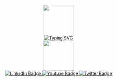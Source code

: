 <!-- ### Hi there 👋 -->

<!-- Intro Section-->
<div id="intro-img" align="center">
<a href="#"><img src="https://emojis.slackmojis.com/emojis/images/1531849430/4246/blob-sunglasses.gif?1531849430" width=100></a>
</div>

<div id="about me" align="center">
  <a href="https://git.io/typing-svg"><img src="https://readme-typing-svg.demolab.com?font=Poppins&weight=600&size=25&duration=1000&pause=301&center=true&vCenter=true&multiline=true&width=420&height=100&lines=Hi%2C+I'm+Onitch+Nyerhovwo;Welcome+to+my+profile;I'm+a+DevOps+Engineer" alt="Typing SVG" /></a>
</div>
  
<!-- Social Media-->

<div id="header" align="center">
  <img src="https://media.giphy.com/media/M9gbBd9nbDrOTu1Mqx/giphy.gif" width="100"/>
</div>

<div id="badges"  align="center">
  <a href="your-linkedin-URL">
    <img src="https://img.shields.io/badge/LinkedIn-blue?style=for-the-badge&logo=linkedin&logoColor=white" alt="LinkedIn Badge"/>
  </a>
  <a href="your-youtube-URL">
    <img src="https://img.shields.io/badge/YouTube-red?style=for-the-badge&logo=youtube&logoColor=white" alt="Youtube Badge"/>
  </a>
  <a href="your-twitter-URL">
    <img src="https://img.shields.io/badge/Twitter-blue?style=for-the-badge&logo=twitter&logoColor=white" alt="Twitter Badge"/>
  </a>
</div>



<!-- <div id="socail media badges" align="center">
  <a href="">
  <img src="https://img.shields.io/badge/LinkedIn-blue?logo=linkedin&logoColor=white&style=for-the-badge" alt="LinkedIn">
  </a>
</div>
  -->

  
